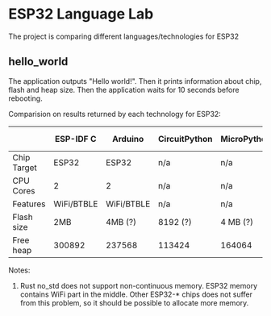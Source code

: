 # ESP32 Language Lab

The project is comparing different languages/technologies for ESP32

## hello_world

The application outputs "Hello world!". Then it prints information about chip, flash and heap size.
Then the application waits for 10 seconds before rebooting.

Comparision on results returned by each technology for ESP32:

|             | ESP-IDF C  | Arduino    | CircuitPython | MicroPython | Rust no_std | Rust std | Toit |
|-------------|------------|------------|---------------|-------------|-------------|----------|------|
| Chip Target | ESP32      | ESP32      | n/a           | n/a         | n/a         |          | n/a  |
| CPU Cores   | 2          | 2          | n/a           | n/a         | n/a         |          | n/a  |
| Features    | WiFi/BTBLE | WiFi/BTBLE | n/a           | n/a         | n/a         |          | n/a  |
| Flash size  | 2MB        | 4MB (?)    | 8192 (?)      | 4 MB (?)    | n/a         |          | n/a  |
| Free heap   | 300892     | 237568     | 113424        | 164064      | 179200 (1.) |          | n/a  |

Notes:

1. Rust no_std does not support non-continuous memory. ESP32 memory contains WiFi part in the middle.
Other ESP32-* chips does not suffer from this problem, so it should be possible to allocate more memory.
